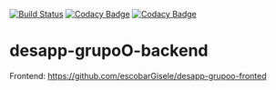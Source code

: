 [![Build Status](https://travis-ci.org/martinCastello/desapp-grupoO-backend.svg?branch=master)](https://travis-ci.org/martinCastello/desapp-grupoO-backend)
[![Codacy Badge](https://api.codacy.com/project/badge/Grade/f76f3f8717e3448caa3fc4a11a7c3388)](https://app.codacy.com/manual/martinCastello/desapp-grupoO-backend?utm_source=github.com&utm_medium=referral&utm_content=martinCastello/desapp-grupoO-backend&utm_campaign=Badge_Grade_Dashboard)
[![Codacy Badge](https://app.codacy.com/project/badge/Coverage/0d6fecc4f93845f692a6a5dbd24cb275)](https://www.codacy.com/manual/martinCastello/desapp-grupoO-backend?utm_source=github.com&utm_medium=referral&utm_content=martinCastello/desapp-grupoO-backend&utm_campaign=Badge_Coverage)

# desapp-grupoO-backend

Frontend: https://github.com/escobarGisele/desapp-grupoo-fronted
